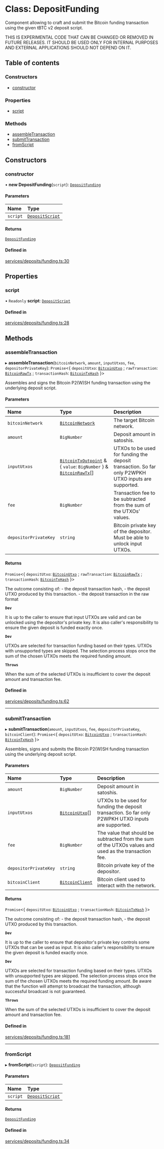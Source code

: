 # Class: DepositFunding

Component allowing to craft and submit the Bitcoin funding transaction using
the given tBTC v2 deposit script.

 THIS IS EXPERIMENTAL CODE THAT CAN BE CHANGED OR REMOVED
              IN FUTURE RELEASES. IT SHOULD BE USED ONLY FOR INTERNAL
              PURPOSES AND EXTERNAL APPLICATIONS SHOULD NOT DEPEND ON IT.

## Table of contents

### Constructors

- [constructor](DepositFunding.md#constructor)

### Properties

- [script](DepositFunding.md#script)

### Methods

- [assembleTransaction](DepositFunding.md#assembletransaction)
- [submitTransaction](DepositFunding.md#submittransaction)
- [fromScript](DepositFunding.md#fromscript)

## Constructors

### constructor

• **new DepositFunding**(`script`): [`DepositFunding`](DepositFunding.md)

#### Parameters

| Name | Type |
| :------ | :------ |
| `script` | [`DepositScript`](DepositScript.md) |

#### Returns

[`DepositFunding`](DepositFunding.md)

#### Defined in

[services/deposits/funding.ts:30](https://github.com/threshold-network/tbtc-v2/blob/main/typescript/src/services/deposits/funding.ts#L30)

## Properties

### script

• `Readonly` **script**: [`DepositScript`](DepositScript.md)

#### Defined in

[services/deposits/funding.ts:28](https://github.com/threshold-network/tbtc-v2/blob/main/typescript/src/services/deposits/funding.ts#L28)

## Methods

### assembleTransaction

▸ **assembleTransaction**(`bitcoinNetwork`, `amount`, `inputUtxos`, `fee`, `depositorPrivateKey`): `Promise`\<\{ `depositUtxo`: [`BitcoinUtxo`](../README.md#bitcoinutxo) ; `rawTransaction`: [`BitcoinRawTx`](../interfaces/BitcoinRawTx.md) ; `transactionHash`: [`BitcoinTxHash`](BitcoinTxHash.md)  }\>

Assembles and signs the Bitcoin P2(W)SH funding transaction using
the underlying deposit script.

#### Parameters

| Name | Type | Description |
| :------ | :------ | :------ |
| `bitcoinNetwork` | [`BitcoinNetwork`](../enums/BitcoinNetwork-1.md) | The target Bitcoin network. |
| `amount` | `BigNumber` | Deposit amount in satoshis. |
| `inputUtxos` | [`BitcoinTxOutpoint`](../interfaces/BitcoinTxOutpoint.md) & \{ `value`: `BigNumber`  } & [`BitcoinRawTx`](../interfaces/BitcoinRawTx.md)[] | UTXOs to be used for funding the deposit transaction. So far only P2WPKH UTXO inputs are supported. |
| `fee` | `BigNumber` | Transaction fee to be subtracted from the sum of the UTXOs' values. |
| `depositorPrivateKey` | `string` | Bitcoin private key of the depositor. Must be able to unlock input UTXOs. |

#### Returns

`Promise`\<\{ `depositUtxo`: [`BitcoinUtxo`](../README.md#bitcoinutxo) ; `rawTransaction`: [`BitcoinRawTx`](../interfaces/BitcoinRawTx.md) ; `transactionHash`: [`BitcoinTxHash`](BitcoinTxHash.md)  }\>

The outcome consisting of:
         - the deposit transaction hash,
         - the deposit UTXO produced by this transaction.
         - the deposit transaction in the raw format

**`Dev`**

It is up to the caller to ensure that input UTXOs are valid and
     can be unlocked using the depositor's private key. It is also
     caller's responsibility to ensure the given deposit is funded exactly
     once.

**`Dev`**

UTXOs are selected for transaction funding based on their types. UTXOs
    with unsupported types are skipped. The selection process stops once
    the sum of the chosen UTXOs meets the required funding amount.

**`Throws`**

When the sum of the selected UTXOs is insufficient to cover
       the deposit amount and transaction fee.

#### Defined in

[services/deposits/funding.ts:62](https://github.com/threshold-network/tbtc-v2/blob/main/typescript/src/services/deposits/funding.ts#L62)

___

### submitTransaction

▸ **submitTransaction**(`amount`, `inputUtxos`, `fee`, `depositorPrivateKey`, `bitcoinClient`): `Promise`\<\{ `depositUtxo`: [`BitcoinUtxo`](../README.md#bitcoinutxo) ; `transactionHash`: [`BitcoinTxHash`](BitcoinTxHash.md)  }\>

Assembles, signs and submits the Bitcoin P2(W)SH funding transaction
using the underlying deposit script.

#### Parameters

| Name | Type | Description |
| :------ | :------ | :------ |
| `amount` | `BigNumber` | Deposit amount in satoshis. |
| `inputUtxos` | [`BitcoinUtxo`](../README.md#bitcoinutxo)[] | UTXOs to be used for funding the deposit transaction. So far only P2WPKH UTXO inputs are supported. |
| `fee` | `BigNumber` | The value that should be subtracted from the sum of the UTXOs values and used as the transaction fee. |
| `depositorPrivateKey` | `string` | Bitcoin private key of the depositor. |
| `bitcoinClient` | [`BitcoinClient`](../interfaces/BitcoinClient.md) | Bitcoin client used to interact with the network. |

#### Returns

`Promise`\<\{ `depositUtxo`: [`BitcoinUtxo`](../README.md#bitcoinutxo) ; `transactionHash`: [`BitcoinTxHash`](BitcoinTxHash.md)  }\>

The outcome consisting of:
         - the deposit transaction hash,
         - the deposit UTXO produced by this transaction.

**`Dev`**

It is up to the caller to ensure that depositor's private key controls
     some UTXOs that can be used as input. It is also caller's responsibility
     to ensure the given deposit is funded exactly once.

**`Dev`**

UTXOs are selected for transaction funding based on their types. UTXOs
      with unsupported types are skipped. The selection process stops once
      the sum of the chosen UTXOs meets the required funding amount.
      Be aware that the function will attempt to broadcast the transaction,
      although successful broadcast is not guaranteed.

**`Throws`**

When the sum of the selected UTXOs is insufficient to cover
       the deposit amount and transaction fee.

#### Defined in

[services/deposits/funding.ts:181](https://github.com/threshold-network/tbtc-v2/blob/main/typescript/src/services/deposits/funding.ts#L181)

___

### fromScript

▸ **fromScript**(`script`): [`DepositFunding`](DepositFunding.md)

#### Parameters

| Name | Type |
| :------ | :------ |
| `script` | [`DepositScript`](DepositScript.md) |

#### Returns

[`DepositFunding`](DepositFunding.md)

#### Defined in

[services/deposits/funding.ts:34](https://github.com/threshold-network/tbtc-v2/blob/main/typescript/src/services/deposits/funding.ts#L34)
